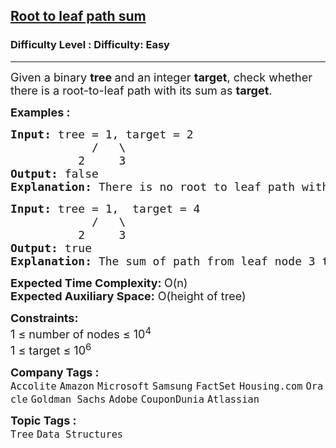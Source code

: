 <h2><a href="https://www.geeksforgeeks.org/problems/root-to-leaf-path-sum/1">Root to leaf path sum</a></h2><h3>Difficulty Level : Difficulty: Easy</h3><hr><div class="problems_problem_content__Xm_eO"><p><span style="font-size: 18px;">Given a binary <strong>tree </strong>and an integer <strong>target</strong>, check whether there is a root-to-leaf path with its sum as <strong>target</strong>.</span></p>
<p><strong><span style="font-size: 18px;">Examples :</span></strong></p>
<pre><span style="font-size: 18px;"><strong>Input: </strong>tree = 1, target = 2
            /   \
          2     3</span>
<span style="font-size: 18px;"><strong>Output:</strong> false</span>
<span style="font-size: 18px;"><strong>Explanation: </strong>There is no root to leaf path with sum 2.</span></pre>
<pre><span style="font-size: 18px;"><strong>Input: </strong>tree = 1,  target = 4
            /   \
          2     3</span>
<span style="font-size: 18px;"><strong>Output:</strong> true</span>
<span style="font-size: 18px;"><strong>Explanation: </strong>The sum of path from leaf node 3 to root 1 is 4.</span></pre>
<p><span style="font-size: 18px;"><strong>Expected Time Complexity: </strong>O(n)<br><strong>Expected Auxiliary Space:</strong> O(height of tree)</span></p>
<p><span style="font-size: 18px;"><strong>Constraints:</strong><br>1 ≤ number of nodes ≤ 10<sup>4</sup><br>1 ≤ target ≤ 10<sup>6</sup></span></p></div><p><span style=font-size:18px><strong>Company Tags : </strong><br><code>Accolite</code>&nbsp;<code>Amazon</code>&nbsp;<code>Microsoft</code>&nbsp;<code>Samsung</code>&nbsp;<code>FactSet</code>&nbsp;<code>Housing.com</code>&nbsp;<code>Oracle</code>&nbsp;<code>Goldman Sachs</code>&nbsp;<code>Adobe</code>&nbsp;<code>CouponDunia</code>&nbsp;<code>Atlassian</code>&nbsp;<br><p><span style=font-size:18px><strong>Topic Tags : </strong><br><code>Tree</code>&nbsp;<code>Data Structures</code>&nbsp;
